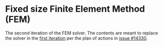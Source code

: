 Fixed size Finite Element Method (FEM)
================================================================================

The second iteration of the FEM solver. The contents are meant to replace the
solver in the [first iteration](../../fem/dev/README.md) per the
plan of actions in
[issue #14330](https://github.com/RobotLocomotion/drake/issues/14330).
